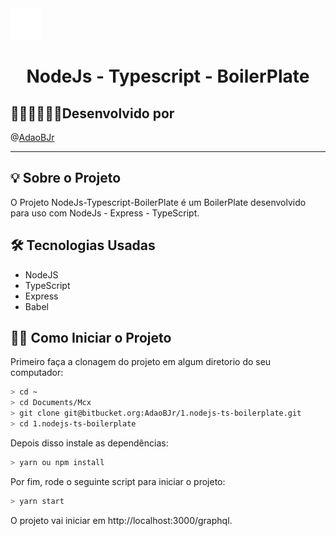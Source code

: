 <img src="readme/nodejs_animation.gif" width="50" height="50" >

<h1 align="center"> NodeJs - Typescript - BoilerPlate </h1>

## 🧑🏻‍💻🧑🏻‍💻Desenvolvido por

@[AdaoBJr](https://bitbucket.org/AdaoBJr/)
<br>

---

## 💡 Sobre o Projeto

O Projeto NodeJs-Typescript-BoilerPlate é um BoilerPlate desenvolvido para uso com NodeJs - Express - TypeScript.

## 🛠 Tecnologias Usadas

- NodeJS
- TypeScript
- Express
- Babel

## 🧙‍♂️ Como Iniciar o Projeto

Primeiro faça a clonagem do projeto em algum diretorio do seu computador:

```bash
> cd ~
> cd Documents/Mcx
> git clone git@bitbucket.org:AdaoBJr/1.nodejs-ts-boilerplate.git
> cd 1.nodejs-ts-boilerplate
```

Depois disso instale as dependências:

```bash
> yarn ou npm install
```

Por fim, rode o seguinte script para iniciar o projeto:

```bash
> yarn start
```

O projeto vai iniciar em http://localhost:3000/graphql.
